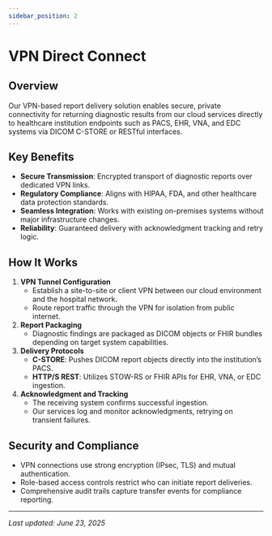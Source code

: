 ```yaml
---
sidebar_position: 2
---
```


# VPN Direct Connect

## Overview

Our VPN-based report delivery solution enables secure, private connectivity for returning diagnostic results from our cloud services directly to healthcare institution endpoints such as PACS, EHR, VNA, and EDC systems via DICOM C-STORE or RESTful interfaces.

## Key Benefits

- **Secure Transmission**: Encrypted transport of diagnostic reports over dedicated VPN links.
- **Regulatory Compliance**: Aligns with HIPAA, FDA, and other healthcare data protection standards.
- **Seamless Integration**: Works with existing on-premises systems without major infrastructure changes.
- **Reliability**: Guaranteed delivery with acknowledgment tracking and retry logic.

## How It Works

1. **VPN Tunnel Configuration**
   - Establish a site-to-site or client VPN between our cloud environment and the hospital network.
   - Route report traffic through the VPN for isolation from public internet.
2. **Report Packaging**
   - Diagnostic findings are packaged as DICOM objects or FHIR bundles depending on target system capabilities.
3. **Delivery Protocols**
   - **C-STORE**: Pushes DICOM report objects directly into the institution’s PACS.
   - **HTTP/S REST**: Utilizes STOW-RS or FHIR APIs for EHR, VNA, or EDC ingestion.
4. **Acknowledgment and Tracking**
   - The receiving system confirms successful ingestion.
   - Our services log and monitor acknowledgments, retrying on transient failures.

## Security and Compliance

- VPN connections use strong encryption (IPsec, TLS) and mutual authentication.
- Role-based access controls restrict who can initiate report deliveries.
- Comprehensive audit trails capture transfer events for compliance reporting.

---

_Last updated: June 23, 2025_
